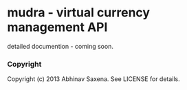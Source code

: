 # mudra - virtual currency management API

detailed documention - coming soon.

### Copyright

Copyright (c) 2013 Abhinav Saxena. See LICENSE for details.
